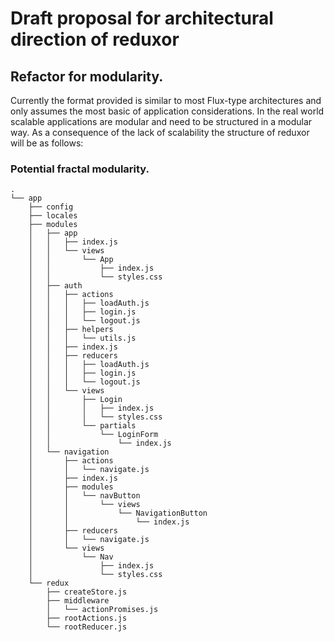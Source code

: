 # Draft proposal for architectural direction of reduxor

## Refactor for modularity.
Currently the format provided is similar to most Flux-type architectures and only assumes the most basic of application considerations. In the real world scalable applications are modular and need to be structured in a modular way. As a consequence of the lack of scalability the structure of reduxor will be as follows:

### Potential fractal modularity. 

```
.
└── app
    ├── config
    ├── locales
    ├── modules
    │   ├── app
    │   │   ├── index.js
    │   │   └── views
    │   │       └── App
    │   │           ├── index.js
    │   │           └── styles.css
    │   ├── auth
    │   │   ├── actions
    │   │   │   ├── loadAuth.js
    │   │   │   ├── login.js
    │   │   │   └── logout.js
    │   │   ├── helpers
    │   │   │   └── utils.js
    │   │   ├── index.js
    │   │   ├── reducers
    │   │   │   ├── loadAuth.js
    │   │   │   ├── login.js
    │   │   │   └── logout.js
    │   │   └── views
    │   │       ├── Login
    │   │       │   ├── index.js
    │   │       │   └── styles.css
    │   │       └── partials
    │   │           └── LoginForm
    │   │               └── index.js
    │   └── navigation
    │       ├── actions
    │       │   └── navigate.js
    │       ├── index.js
    │       ├── modules
    │       │   └── navButton
    │       │       └── views
    │       │           └── NavigationButton
    │       │               └── index.js
    │       ├── reducers
    │       │   └── navigate.js
    │       └── views
    │           └── Nav
    │               ├── index.js
    │               └── styles.css
    └── redux
        ├── createStore.js
        ├── middleware
        │   └── actionPromises.js
        ├── rootActions.js
        └── rootReducer.js
```
